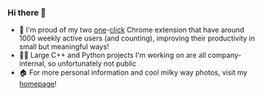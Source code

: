 ### Hi there 🖖

* 🚀 I'm proud of my two [one](https://github.com/chrschorn/oneclick-send-to-trello)-[click](https://github.com/chrschorn/one-click-ticktick) Chrome extension that have around 1000 weekly active users (and counting), improving their productivity in small but meaningful ways!
* 🐱‍👤 Large C++ and Python projects I'm working on are all company-internal, so unfortunately not public
* 🏠 For more personal information and cool milky way photos, visit my [homepage](https://schorn.me/)!

<!--
**chrschorn/chrschorn** is a ✨ _special_ ✨ repository because its `README.md` (this file) appears on your GitHub profile.

Here are some ideas to get you started:

- 🔭 I’m currently working on ...
- 🌱 I’m currently learning ...
- 👯 I’m looking to collaborate on ...
- 🤔 I’m looking for help with ...
- 💬 Ask me about ...
- 📫 How to reach me: ...
- 😄 Pronouns: ...
- ⚡ Fun fact: ...
-->
